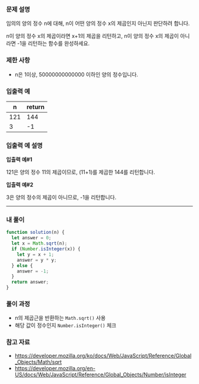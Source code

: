 ### **문제 설명**

임의의 양의 정수 n에 대해, n이 어떤 양의 정수 x의 제곱인지 아닌지 판단하려 합니다.

n이 양의 정수 x의 제곱이라면 x+1의 제곱을 리턴하고, n이 양의 정수 x의 제곱이 아니라면 -1을 리턴하는 함수를 완성하세요.

### 제한 사항

- n은 1이상, 50000000000000 이하인 양의 정수입니다.

### 입출력 예

| n   | return |
| --- | ------ |
| 121 | 144    |
| 3   | -1     |

### 입출력 예 설명

**입출력 예#1**

121은 양의 정수 11의 제곱이므로, (11+1)를 제곱한 144를 리턴합니다.

**입출력 예#2**

3은 양의 정수의 제곱이 아니므로, -1을 리턴합니다.

---

### 내 풀이

```jsx
function solution(n) {
  let answer = 0;
  let x = Math.sqrt(n);
  if (Number.isInteger(x)) {
    let y = x + 1;
    answer = y * y;
  } else {
    answer = -1;
  }
  return answer;
}
```

### 풀이 과정

- n의 제곱근을 반환하는 `Math.sqrt()` 사용
- 해당 값이 정수인지 `Number.isInteger()` 체크

### 참고 자료

- https://developer.mozilla.org/ko/docs/Web/JavaScript/Reference/Global_Objects/Math/sqrt
- https://developer.mozilla.org/en-US/docs/Web/JavaScript/Reference/Global_Objects/Number/isInteger

